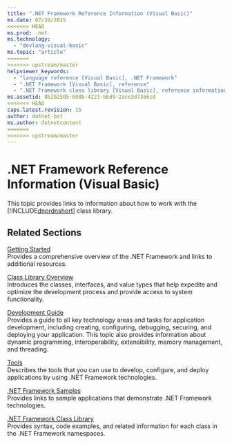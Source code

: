 ```yaml
---
title: ".NET Framework Reference Information (Visual Basic)"
ms.date: 07/20/2015
<<<<<<< HEAD
ms.prod: .net
ms.technology: 
  - "devlang-visual-basic"
ms.topic: "article"
=======
>>>>>>> upstream/master
helpviewer_keywords: 
  - "language reference [Visual Basic], .NET Framework"
  - ".NET Framework [Visual Basic], reference"
  - ".NET Framework class library [Visual Basic], reference information"
ms.assetid: 8b202505-608b-4223-bbd9-2ace3d73e6cd
<<<<<<< HEAD
caps.latest.revision: 15
author: dotnet-bot
ms.author: dotnetcontent
=======
>>>>>>> upstream/master
---
```

# .NET Framework Reference Information (Visual Basic)
This topic provides links to information about how to work with the [!INCLUDE[dnprdnshort](~/includes/dnprdnshort-md.md)] class library.  
  
## Related Sections  
 [Getting Started](../../framework/get-started/index.md)  
 Provides a comprehensive overview of the .NET Framework and links to additional resources.  
  
 [Class Library Overview](../../standard/class-library-overview.md)  
 Introduces the classes, interfaces, and value types that help expedite and optimize the development process and provide access to system functionality.  
  
 [Development Guide](../../framework/development-guide.md)  
 Provides a guide to all key technology areas and tasks for application development, including creating, configuring, debugging, securing, and deploying your application. This topic also provides information about dynamic programming, interoperability, extensibility, memory management, and threading.  
  
 [Tools](../../framework/tools/index.md)  
 Describes the tools that you can use to develop, configure, and deploy applications by using .NET Framework technologies.  
  
 [.NET Framework Samples](http://msdn.microsoft.com/library/177055f8-4a1f-43e7-aee6-995c196079b1)  
 Provides links to sample applications that demonstrate .NET Framework technologies.  
  
 [.NET Framework Class Library](http://go.microsoft.com/fwlink/?LinkID=227195)  
 Provides syntax, code examples, and related information for each class in the .NET Framework namespaces.
